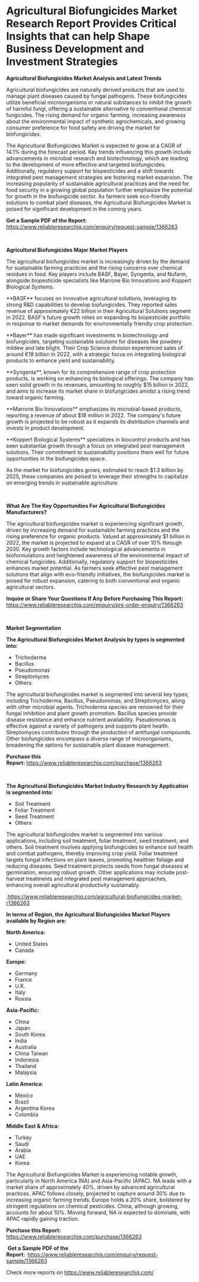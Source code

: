 <p><h1>Agricultural Biofungicides Market Research Report Provides Critical Insights that can help Shape Business Development and Investment Strategies</h1></p><p><strong>Agricultural Biofungicides Market Analysis and Latest Trends</strong></p>
<p><p>Agricultural biofungicides are naturally derived products that are used to manage plant diseases caused by fungal pathogens. These biofungicides utilize beneficial microorganisms or natural substances to inhibit the growth of harmful fungi, offering a sustainable alternative to conventional chemical fungicides. The rising demand for organic farming, increasing awareness about the environmental impact of synthetic agrochemicals, and growing consumer preference for food safety are driving the market for biofungicides.</p><p>The Agricultural Biofungicides Market is expected to grow at a CAGR of 14.1% during the forecast period. Key trends influencing this growth include advancements in microbial research and biotechnology, which are leading to the development of more effective and targeted biofungicides. Additionally, regulatory support for biopesticides and a shift towards integrated pest management strategies are fostering market expansion. The increasing popularity of sustainable agricultural practices and the need for food security in a growing global population further emphasize the potential for growth in the biofungicide sector. As farmers seek eco-friendly solutions to combat plant diseases, the Agricultural Biofungicides Market is poised for significant development in the coming years.</p></p>
<p><strong>Get a Sample PDF of the Report:&nbsp;</strong> <a href="https://www.reliableresearchiq.com/enquiry/request-sample/1366263?utm_campaign=3499&utm_medium=2&utm_source=Github&utm_content=ia&utm_term=22032025&utm_id=agricultural-biofungicides">https://www.reliableresearchiq.com/enquiry/request-sample/1366263</a></p>
<p>&nbsp;</p>
<p><strong>Agricultural Biofungicides Major Market Players</strong></p>
<p><p>The agricultural biofungicides market is increasingly driven by the demand for sustainable farming practices and the rising concerns over chemical residues in food. Key players include BASF, Bayer, Syngenta, and Nufarm, alongside biopesticide specialists like Marrone Bio Innovations and Koppert Biological Systems.</p><p>**BASF** focuses on innovative agricultural solutions, leveraging its strong R&D capabilities to develop biofungicides. They reported sales revenue of approximately €22 billion in their Agricultural Solutions segment in 2022. BASF's future growth relies on expanding its biopesticide portfolio in response to market demands for environmentally friendly crop protection.</p><p>**Bayer** has made significant investments in biotechnology and biofungicides, targeting sustainable solutions for diseases like powdery mildew and late blight. Their Crop Science division experienced sales of around €18 billion in 2022, with a strategic focus on integrating biological products to enhance yield and sustainability.</p><p>**Syngenta**, known for its comprehensive range of crop protection products, is working on enhancing its biological offerings. The company has seen solid growth in its revenues, amounting to roughly $15 billion in 2022, and aims to increase its market share in biofungicides amidst a rising trend toward organic farming.</p><p>**Marrone Bio Innovations** emphasizes its microbial-based products, reporting a revenue of about $18 million in 2022. The company's future growth is projected to be robust as it expands its distribution channels and invests in product development.</p><p>**Koppert Biological Systems** specializes in biocontrol products and has seen substantial growth through a focus on integrated pest management solutions. Their commitment to sustainability positions them well for future opportunities in the biofungicides space.</p><p>As the market for biofungicides grows, estimated to reach $1.3 billion by 2025, these companies are poised to leverage their strengths to capitalize on emerging trends in sustainable agriculture.</p></p>
<p>&nbsp;</p>
<p><strong>What Are The Key Opportunities For Agricultural Biofungicides Manufacturers?</strong></p>
<p><p>The agricultural biofungicides market is experiencing significant growth, driven by increasing demand for sustainable farming practices and the rising preference for organic products. Valued at approximately $1 billion in 2022, the market is projected to expand at a CAGR of over 10% through 2030. Key growth factors include technological advancements in bioformulations and heightened awareness of the environmental impact of chemical fungicides. Additionally, regulatory support for biopesticides enhances market potential. As farmers seek effective pest management solutions that align with eco-friendly initiatives, the biofungicides market is poised for robust expansion, catering to both conventional and organic agricultural sectors.</p></p>
<p><strong>Inquire or Share Your Questions If Any Before Purchasing This Report:</strong> <a href="https://www.reliableresearchiq.com/enquiry/pre-order-enquiry/1366263?utm_campaign=3499&utm_medium=2&utm_source=Github&utm_content=ia&utm_term=22032025&utm_id=agricultural-biofungicides">https://www.reliableresearchiq.com/enquiry/pre-order-enquiry/1366263</a></p>
<p>&nbsp;</p>
<p><strong>Market Segmentation</strong></p>
<p><strong>The Agricultural Biofungicides Market Analysis by types is segmented into:</strong></p>
<p><ul><li>Trichoderma</li><li>Bacillus</li><li>Pseudomonas</li><li>Streptomyces</li><li>Others</li></ul></p>
<p><p>The agricultural biofungicides market is segmented into several key types, including Trichoderma, Bacillus, Pseudomonas, and Streptomyces, along with other microbial agents. Trichoderma species are renowned for their fungal inhibition and plant growth promotion. Bacillus species provide disease resistance and enhance nutrient availability. Pseudomonas is effective against a variety of pathogens and supports plant health. Streptomyces contributes through the production of antifungal compounds. Other biofungicides encompass a diverse range of microorganisms, broadening the options for sustainable plant disease management.</p></p>
<p><strong>Purchase this Report:&nbsp;</strong><a href="https://www.reliableresearchiq.com/purchase/1366263?utm_campaign=3499&utm_medium=2&utm_source=Github&utm_content=ia&utm_term=22032025&utm_id=agricultural-biofungicides">https://www.reliableresearchiq.com/purchase/1366263</a></p>
<p>&nbsp;</p>
<p><strong>The Agricultural Biofungicides Market Industry Research by Application is segmented into:</strong></p>
<p><ul><li>Soil Treatment</li><li>Foliar Treatment</li><li>Seed Treatment</li><li>Others</li></ul></p>
<p><p>The agricultural biofungicides market is segmented into various applications, including soil treatment, foliar treatment, seed treatment, and others. Soil treatment involves applying biofungicides to enhance soil health and combat pathogens, thereby improving crop yield. Foliar treatment targets fungal infections on plant leaves, promoting healthier foliage and reducing diseases. Seed treatment protects seeds from fungal diseases at germination, ensuring robust growth. Other applications may include post-harvest treatments and integrated pest management approaches, enhancing overall agricultural productivity sustainably.</p></p>
<p><a href="https://www.reliableresearchiq.com/agricultural-biofungicides-market-r1366263?utm_campaign=3499&utm_medium=2&utm_source=Github&utm_content=ia&utm_term=22032025&utm_id=agricultural-biofungicides">&nbsp;https://www.reliableresearchiq.com/agricultural-biofungicides-market-r1366263</a></p>
<p><strong>In terms of Region, the Agricultural Biofungicides Market Players available by Region are:</strong></p>
<p>
    <p> <strong> North America: </strong>
        <ul>
            <li>United States</li>
            <li>Canada</li>
        </ul>
        </p> 
    <p> <strong> Europe: </strong>
        <ul>
            <li>Germany</li>
            <li>France</li>
            <li>U.K.</li>
            <li>Italy</li>
            <li>Russia</li>
        </ul>
        </p> 
    <p> <strong> Asia-Pacific: </strong>
        <ul>
            <li>China</li>
            <li>Japan</li>
            <li>South Korea</li>
            <li>India</li>
            <li>Australia</li>
            <li>China Taiwan</li>
            <li>Indonesia</li>
            <li>Thailand</li>
            <li>Malaysia</li>
        </ul>
        </p> 
    <p> <strong> Latin America: </strong>
        <ul>
            <li>Mexico</li>
            <li>Brazil</li>
            <li>Argentina Korea</li>
            <li>Colombia</li>
        </ul>
        </p> 
    <p> <strong> Middle East & Africa: </strong>
        <ul>
            <li>Turkey</li>
            <li>Saudi</li>
            <li>Arabia</li>
            <li>UAE</li>
            <li>Korea</li>
        </ul>
    </p>
    </p>
<p><p>The Agricultural Biofungicides Market is experiencing notable growth, particularly in North America (NA) and Asia-Pacific (APAC). NA leads with a market share of approximately 40%, driven by advanced agricultural practices. APAC follows closely, projected to capture around 30% due to increasing organic farming trends. Europe holds a 20% share, bolstered by stringent regulations on chemical pesticides. China, although growing, accounts for about 10%. Moving forward, NA is expected to dominate, with APAC rapidly gaining traction.</p></p>
<p><strong>Purchase this Report: </strong><a href="https://www.reliableresearchiq.com/purchase/1366263?utm_campaign=3499&utm_medium=2&utm_source=Github&utm_content=ia&utm_term=22032025&utm_id=agricultural-biofungicides">https://www.reliableresearchiq.com/purchase/1366263</a></p>
<p>&nbsp;<strong>Get a Sample PDF of the Report:&nbsp;&nbsp;</strong><a href="https://www.reliableresearchiq.com/enquiry/request-sample/1366263?utm_campaign=3499&utm_medium=2&utm_source=Github&utm_content=ia&utm_term=22032025&utm_id=agricultural-biofungicides">https://www.reliableresearchiq.com/enquiry/request-sample/1366263</a></p>
<p><strong></strong></p>
<p>Check more reports on <a href="https://www.reliableresearchiq.com/?utm_campaign=3499&utm_medium=2&utm_source=Github&utm_content=ia&utm_term=22032025&utm_id=agricultural-biofungicides">https://www.reliableresearchiq.com/</a></p>